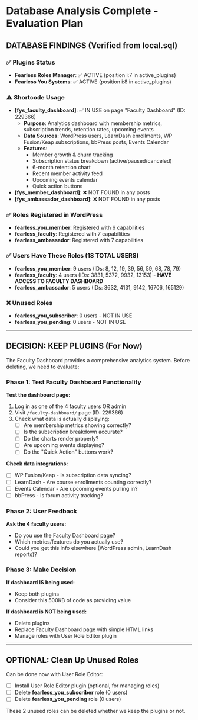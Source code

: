 # Database Analysis Complete - Evaluation Plan

## DATABASE FINDINGS (Verified from local.sql)

### ✅ Plugins Status
- **Fearless Roles Manager**: ✅ ACTIVE (position i:7 in active_plugins)
- **Fearless You Systems**: ✅ ACTIVE (position i:8 in active_plugins)

### ⚠️ Shortcode Usage
- **[fys_faculty_dashboard]**: ✅ IN USE on page "Faculty Dashboard" (ID: 229366)
  - **Purpose**: Analytics dashboard with membership metrics, subscription trends, retention rates, upcoming events
  - **Data Sources**: WordPress users, LearnDash enrollments, WP Fusion/Keap subscriptions, bbPress posts, Events Calendar
  - **Features**:
    - Member growth & churn tracking
    - Subscription status breakdown (active/paused/canceled)
    - 6-month retention chart
    - Recent member activity feed
    - Upcoming events calendar
    - Quick action buttons
- **[fys_member_dashboard]**: ❌ NOT FOUND in any posts
- **[fys_ambassador_dashboard]**: ❌ NOT FOUND in any posts

### ✅ Roles Registered in WordPress
- **fearless_you_member**: Registered with 6 capabilities
- **fearless_faculty**: Registered with 7 capabilities
- **fearless_ambassador**: Registered with 7 capabilities

### ✅ Users Have These Roles (18 TOTAL USERS)
- **fearless_you_member**: 9 users (IDs: 8, 12, 19, 39, 56, 59, 68, 78, 79)
- **fearless_faculty**: 4 users (IDs: 3831, 5372, 9932, 13153) - **HAVE ACCESS TO FACULTY DASHBOARD**
- **fearless_ambassador**: 5 users (IDs: 3632, 4131, 9142, 16706, 165129)

### ❌ Unused Roles
- **fearless_you_subscriber**: 0 users - NOT IN USE
- **fearless_you_pending**: 0 users - NOT IN USE

---

## DECISION: KEEP PLUGINS (For Now)

The Faculty Dashboard provides a comprehensive analytics system. Before deleting, we need to evaluate:

### Phase 1: Test Faculty Dashboard Functionality

**Test the dashboard page:**
1. Log in as one of the 4 faculty users OR admin
2. Visit `/faculty-dashboard/` page (ID: 229366)
3. Check what data is actually displaying:
   - [ ] Are membership metrics showing correctly?
   - [ ] Is the subscription breakdown accurate?
   - [ ] Do the charts render properly?
   - [ ] Are upcoming events displaying?
   - [ ] Do the "Quick Action" buttons work?

**Check data integrations:**
- [ ] WP Fusion/Keap - Is subscription data syncing?
- [ ] LearnDash - Are course enrollments counting correctly?
- [ ] Events Calendar - Are upcoming events pulling in?
- [ ] bbPress - Is forum activity tracking?

### Phase 2: User Feedback

**Ask the 4 faculty users:**
- Do you use the Faculty Dashboard page?
- Which metrics/features do you actually use?
- Could you get this info elsewhere (WordPress admin, LearnDash reports)?

### Phase 3: Make Decision

**If dashboard IS being used:**
- Keep both plugins
- Consider this 500KB of code as providing value

**If dashboard is NOT being used:**
- Delete plugins
- Replace Faculty Dashboard page with simple HTML links
- Manage roles with User Role Editor plugin

---

## OPTIONAL: Clean Up Unused Roles

Can be done now with User Role Editor:
- [ ] Install User Role Editor plugin (optional, for managing roles)
- [ ] Delete **fearless_you_subscriber** role (0 users)
- [ ] Delete **fearless_you_pending** role (0 users)

These 2 unused roles can be deleted whether we keep the plugins or not.
